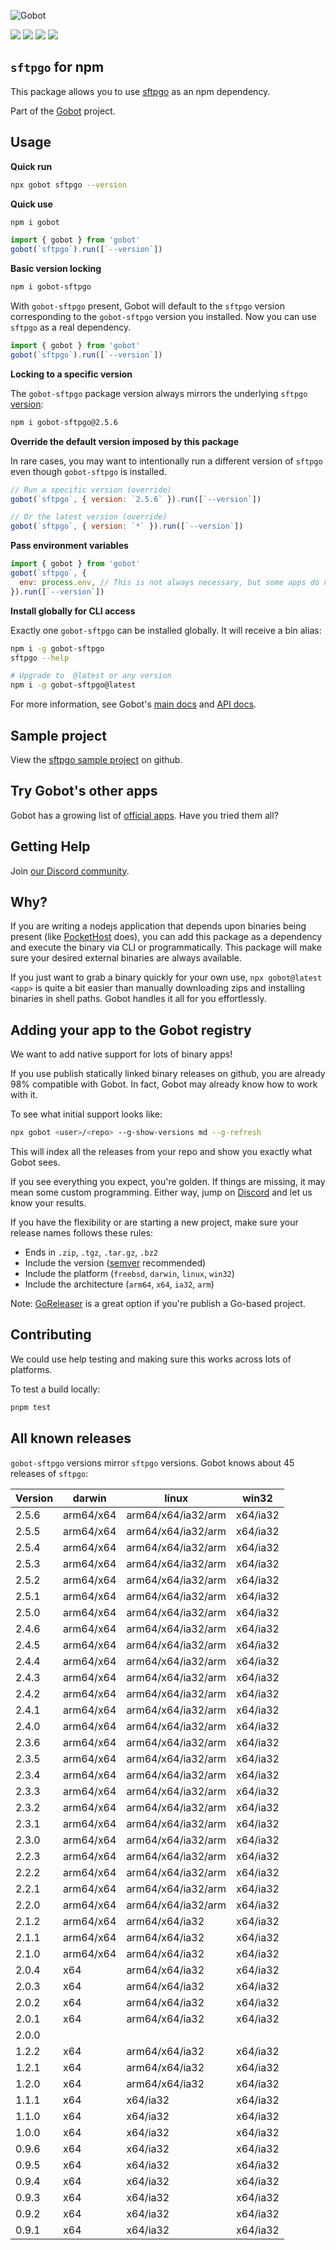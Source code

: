 ![Gobot](https://raw.githubusercontent.com/benallfree/gobot/v1.0.0-alpha.29/assets/gobot-banner-300x.png)

![](https://img.shields.io/npm/v/gobot-sftpgo) ![](https://img.shields.io/npm/dt/gobot-sftpgo) ![](https://img.shields.io/github/commit-activity/t/benallfree/gobot) ![](https://img.shields.io/github/stars/benallfree/gobot)

## `sftpgo` for npm

This package allows you to use [sftpgo](https://github.com/drakkan/sftpgo) as an npm dependency.

Part of the [Gobot](https://www.npmjs.com/package/gobot) project.

## Usage

**Quick run**

```bash
npx gobot sftpgo --version
```

**Quick use**

```bash
npm i gobot
```

```js
import { gobot } from 'gobot'
gobot(`sftpgo`).run([`--version`])
```

**Basic version locking**

```bash
npm i gobot-sftpgo
```

With `gobot-sftpgo` present, Gobot will default to the `sftpgo` version corresponding to the `gobot-sftpgo` version you installed. Now you can use `sftpgo` as a real dependency.

```js
import { gobot } from 'gobot'
gobot(`sftpgo`).run([`--version`])
```

**Locking to a specific version**

The `gobot-sftpgo` package version always mirrors the underlying `sftpgo` [version](#known-versions):

```bash
npm i gobot-sftpgo@2.5.6
```

**Override the default version imposed by this package**

In rare cases, you may want to intentionally run a different version of `sftpgo` even though `gobot-sftpgo` is installed.

```js
// Run a specific version (override)
gobot(`sftpgo`, { version: `2.5.6` }).run([`--version`])

// Or the latest version (override)
gobot(`sftpgo`, { version: `*` }).run([`--version`])
```

**Pass environment variables**

```js
import { gobot } from 'gobot'
gobot(`sftpgo`, {
  env: process.env, // This is not always necessary, but some apps do need it
}).run([`--version`])
```

**Install globally for CLI access**

Exactly one `gobot-sftpgo` can be installed globally. It will receive a bin alias:

```bash
npm i -g gobot-sftpgo
sftpgo --help

# Upgrade to  @latest or any version
npm i -g gobot-sftpgo@latest
```

For more information, see Gobot's [main docs](https://www.npmjs.com/package/gobot) and [API docs](https://github.com/benallfree/gobot/blob/v1.0.0-alpha.29/docs/readme.md).



## Sample project

View the [sftpgo sample project](https://github.com/benallfree/gobot/tree/v1.0.0-alpha.29/src/apps/sftpgo/sample-project) on github.

## Try Gobot's other apps

Gobot has a growing list of [official apps](https://www.npmjs.com/package/gobot#official-gobot-apps). Have you tried them all?

## Getting Help

Join [our Discord community](https://discord.gg/977kMmFnXc).

## Why?

If you are writing a nodejs application that depends upon binaries being present (like [PocketHost](https://github.com/pockethost/pockethost) does), you can add this package as a dependency and execute the binary via CLI or programmatically. This package will make sure your desired external binaries are always available.

If you just want to grab a binary quickly for your own use, `npx gobot@latest <app>` is quite a bit easier than manually downloading zips and installing binaries in shell paths. Gobot handles it all for you effortlessly.

## Adding your app to the Gobot registry

We want to add native support for lots of binary apps!

If you use publish statically linked binary releases on github, you are already 98% compatible with Gobot. In fact, Gobot may already know how to work with it.

To see what initial support looks like:

```bash
npx gobot <user>/<repo> --g-show-versions md --g-refresh
```

This will index all the releases from your repo and show you exactly what Gobot sees.

If you see everything you expect, you're golden. If things are missing, it may mean some custom programming. Either way, jump on [Discord](https://discord.gg/977kMmFnXc) and let us know your results.

If you have the flexibility or are starting a new project, make sure your release names follows these rules:

- Ends in `.zip`, `.tgz`, `.tar.gz`, `.bz2`
- Include the version ([semver](https://semver.org) recommended)
- Include the platform (`freebsd`, `darwin`, `linux`, `win32`)
- Include the architecture (`arm64`, `x64`, `ia32`, `arm`)

Note: [GoReleaser](https://goreleaser.com/) is a great option if you're publish a Go-based project.

## Contributing

We could use help testing and making sure this works across lots of platforms.

To test a build locally:

```bash
pnpm test
```


## All known releases

`gobot-sftpgo` versions mirror `sftpgo` versions. Gobot knows about 45 releases of `sftpgo`:

| Version | darwin    | linux              | win32    |
| ------- | --------- | ------------------ | -------- |
| 2.5.6   | arm64/x64 | arm64/x64/ia32/arm | x64/ia32 |
| 2.5.5   | arm64/x64 | arm64/x64/ia32/arm | x64/ia32 |
| 2.5.4   | arm64/x64 | arm64/x64/ia32/arm | x64/ia32 |
| 2.5.3   | arm64/x64 | arm64/x64/ia32/arm | x64/ia32 |
| 2.5.2   | arm64/x64 | arm64/x64/ia32/arm | x64/ia32 |
| 2.5.1   | arm64/x64 | arm64/x64/ia32/arm | x64/ia32 |
| 2.5.0   | arm64/x64 | arm64/x64/ia32/arm | x64/ia32 |
| 2.4.6   | arm64/x64 | arm64/x64/ia32/arm | x64/ia32 |
| 2.4.5   | arm64/x64 | arm64/x64/ia32/arm | x64/ia32 |
| 2.4.4   | arm64/x64 | arm64/x64/ia32/arm | x64/ia32 |
| 2.4.3   | arm64/x64 | arm64/x64/ia32/arm | x64/ia32 |
| 2.4.2   | arm64/x64 | arm64/x64/ia32/arm | x64/ia32 |
| 2.4.1   | arm64/x64 | arm64/x64/ia32/arm | x64/ia32 |
| 2.4.0   | arm64/x64 | arm64/x64/ia32/arm | x64/ia32 |
| 2.3.6   | arm64/x64 | arm64/x64/ia32/arm | x64/ia32 |
| 2.3.5   | arm64/x64 | arm64/x64/ia32/arm | x64/ia32 |
| 2.3.4   | arm64/x64 | arm64/x64/ia32/arm | x64/ia32 |
| 2.3.3   | arm64/x64 | arm64/x64/ia32/arm | x64/ia32 |
| 2.3.2   | arm64/x64 | arm64/x64/ia32/arm | x64/ia32 |
| 2.3.1   | arm64/x64 | arm64/x64/ia32/arm | x64/ia32 |
| 2.3.0   | arm64/x64 | arm64/x64/ia32/arm | x64/ia32 |
| 2.2.3   | arm64/x64 | arm64/x64/ia32/arm | x64/ia32 |
| 2.2.2   | arm64/x64 | arm64/x64/ia32/arm | x64/ia32 |
| 2.2.1   | arm64/x64 | arm64/x64/ia32/arm | x64/ia32 |
| 2.2.0   | arm64/x64 | arm64/x64/ia32/arm | x64/ia32 |
| 2.1.2   | arm64/x64 | arm64/x64/ia32     | x64/ia32 |
| 2.1.1   | arm64/x64 | arm64/x64/ia32     | x64/ia32 |
| 2.1.0   | arm64/x64 | arm64/x64/ia32     | x64/ia32 |
| 2.0.4   | x64       | arm64/x64/ia32     | x64/ia32 |
| 2.0.3   | x64       | arm64/x64/ia32     | x64/ia32 |
| 2.0.2   | x64       | arm64/x64/ia32     | x64/ia32 |
| 2.0.1   | x64       | arm64/x64/ia32     | x64/ia32 |
| 2.0.0   |           |                    |          |
| 1.2.2   | x64       | arm64/x64/ia32     | x64/ia32 |
| 1.2.1   | x64       | arm64/x64/ia32     | x64/ia32 |
| 1.2.0   | x64       | arm64/x64/ia32     | x64/ia32 |
| 1.1.1   | x64       | x64/ia32           | x64/ia32 |
| 1.1.0   | x64       | x64/ia32           | x64/ia32 |
| 1.0.0   | x64       | x64/ia32           | x64/ia32 |
| 0.9.6   | x64       | x64/ia32           | x64/ia32 |
| 0.9.5   | x64       | x64/ia32           | x64/ia32 |
| 0.9.4   | x64       | x64/ia32           | x64/ia32 |
| 0.9.3   | x64       | x64/ia32           | x64/ia32 |
| 0.9.2   | x64       | x64/ia32           | x64/ia32 |
| 0.9.1   | x64       | x64/ia32           | x64/ia32 |

